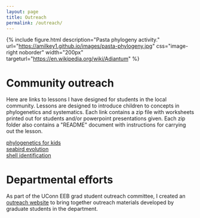 ```yaml
---
layout: page
title: Outreach
permalink: /outreach/
---
```


{% include figure.html description="Pasta phylogeny activity." url="https://amilkey1.github.io/images/pasta-phylogeny.jpg" css="image-right noborder" width="200px" targeturl="https://en.wikipedia.org/wiki/Adiantum" %}

# Community outreach

Here are links to lessons I have designed for students in the local community. Lessons are designed to introduce children to concepts in phylogenetics and systematics.
Each link contains a zip file with worksheets printed out for students and/or powerpoint presentations given.
Each zip folder also contains a "README" document with instructions for carrying out the lesson.
		
[phylogenetics for kids](https://amilkey1.github.io/zip_files/phylogenetics_for_kids.zip)\
[seabird evolution](https://amilkey1.github.io/zip_files/seabird_evolution_workshop.zip)\
[shell identification](https://amilkey1.github.io/zip_files/shell_ID.zip)

# Departmental efforts


As part of the UConn EEB grad student outreach committee, I created an [outreach website](https://uconneeb.github.io/outreach) to bring together outreach materials developed by graduate students in the department.
						